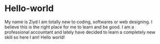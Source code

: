 # Hello-world
My name is Ziyd
I am totally new to coding, softwares or web designing. I believe this is the right place for me to learn and be good. I am a professional accountant and lately have decided to learn a completely new skill so here I am! Hello world! 
